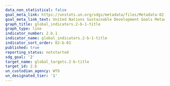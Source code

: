 ```yaml
---
data_non_statistical: false
goal_meta_link: https://unstats.un.org/sdgs/metadata/files/Metadata-02-0B-01.pdf
goal_meta_link_text: United Nations Sustainable Development Goals Metadata (pdf 232kB)
graph_title: global_indicators.2-b-1-title
graph_type: line
indicator_number: 2.b.1
indicator_name: global_indicators.2-b-1-title
indicator_sort_order: 02-b-01
published: true
reporting_status: notstarted
sdg_goal: '2'
target_name: global_targets.2-b-title
target_id: 2.b
un_custodian_agency: WTO
un_designated_tier: '1'
---
```

